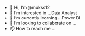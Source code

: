 - 👋 Hi, I’m @mukss12
- 👀 I’m interested in ...Data Analyst
- 🌱 I’m currently learning ...Power BI
- 💞️ I’m looking to collaborate on ...
- 📫 How to reach me ...

<!---
mukss12/mukss12 is a ✨ special ✨ repository because its `README.md` (this file) appears on your GitHub profile.
You can click the Preview link to take a look at your changes.
--->
